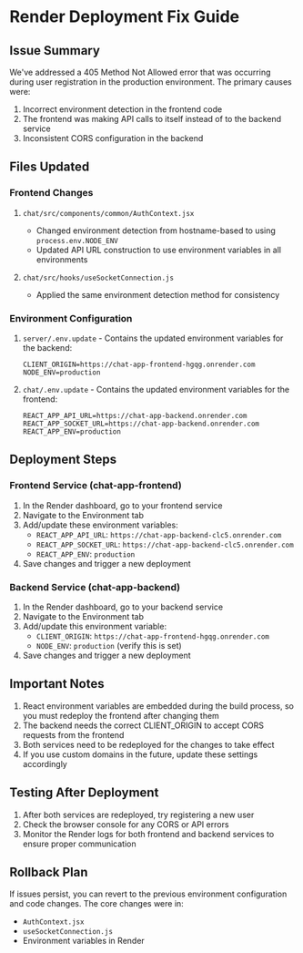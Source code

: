 # Render Deployment Fix Guide

## Issue Summary
We've addressed a 405 Method Not Allowed error that was occurring during user registration in the production environment. The primary causes were:

1. Incorrect environment detection in the frontend code
2. The frontend was making API calls to itself instead of to the backend service
3. Inconsistent CORS configuration in the backend

## Files Updated

### Frontend Changes
1. `chat/src/components/common/AuthContext.jsx`
   - Changed environment detection from hostname-based to using `process.env.NODE_ENV`
   - Updated API URL construction to use environment variables in all environments

2. `chat/src/hooks/useSocketConnection.js`
   - Applied the same environment detection method for consistency

### Environment Configuration
1. `server/.env.update` - Contains the updated environment variables for the backend:
   ```
   CLIENT_ORIGIN=https://chat-app-frontend-hgqg.onrender.com
   NODE_ENV=production
   ```

2. `chat/.env.update` - Contains the updated environment variables for the frontend:
   ```
   REACT_APP_API_URL=https://chat-app-backend.onrender.com
   REACT_APP_SOCKET_URL=https://chat-app-backend.onrender.com
   REACT_APP_ENV=production
   ```

## Deployment Steps

### Frontend Service (chat-app-frontend)
1. In the Render dashboard, go to your frontend service
2. Navigate to the Environment tab
3. Add/update these environment variables:
   - `REACT_APP_API_URL`: `https://chat-app-backend-clc5.onrender.com`
   - `REACT_APP_SOCKET_URL`: `https://chat-app-backend-clc5.onrender.com`
   - `REACT_APP_ENV`: `production`
4. Save changes and trigger a new deployment

### Backend Service (chat-app-backend)
1. In the Render dashboard, go to your backend service
2. Navigate to the Environment tab
3. Add/update this environment variable:
   - `CLIENT_ORIGIN`: `https://chat-app-frontend-hgqg.onrender.com`
   - `NODE_ENV`: `production` (verify this is set)
4. Save changes and trigger a new deployment

## Important Notes
1. React environment variables are embedded during the build process, so you must redeploy the frontend after changing them
2. The backend needs the correct CLIENT_ORIGIN to accept CORS requests from the frontend
3. Both services need to be redeployed for the changes to take effect
4. If you use custom domains in the future, update these settings accordingly

## Testing After Deployment
1. After both services are redeployed, try registering a new user
2. Check the browser console for any CORS or API errors
3. Monitor the Render logs for both frontend and backend services to ensure proper communication

## Rollback Plan
If issues persist, you can revert to the previous environment configuration and code changes. The core changes were in:
- `AuthContext.jsx`
- `useSocketConnection.js`
- Environment variables in Render
